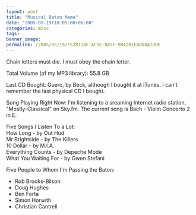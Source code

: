 ```yaml
---
layout: post
title: "Musical Baton Meme"
date: "2005-05-19T10:05:00+06:00"
categories: misc 
tags: 
banner_image: 
permalink: /2005/05/19/F52B114F-AC9E-B45F-98A201EABD8A7D0E
---
```


Chain letters must die. I must obey the chain letter.

Total Volume (of my MP3 library): 55.8 GB

Last CD Bought: Guero, by Beck, although I bought it at iTunes. I can't remember the last physical CD I bought.

Song Playing Right Now: I'm listening to a sreaming Internet radio station, "Mostly-Classical" on Sky.fm. The current song is Bach - Violin Concerto 2 in E.

Five Songs I Listen To a Lot:<br>
How Long - by Out Hud<br>
Mr Brightside - by The Killers<br>
10 Dollar - by M.I.A.<br>
Everything Counts - by Depeche Mode<br>
What You Waiting For - by Gwen Stefani<br>

Five People to Whom I'm Passing the Baton:
<ul>
<li>Rob Brooks-Bilson
<li>Doug Hughes
<li>Ben Forta
<li>Simon Horwith
<li>Christian Cantrell
</ul>